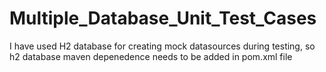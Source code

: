 # Multiple_Database_Unit_Test_Cases


I have used H2 database for creating mock datasources during testing, so h2 database maven depenedence needs to be added in pom.xml file
